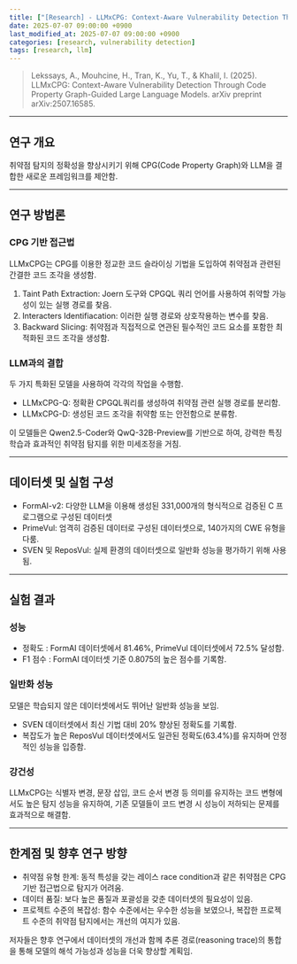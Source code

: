 ```yaml
---
title: ["[Research] - LLMxCPG: Context-Aware Vulnerability Detection Through Code Property Graph-Guided Large Language Models"]
date: 2025-07-07 09:00:00 +0900
last_modified_at: 2025-07-07 09:00:00 +0900
categories: [research, vulnerability detection]
tags: [research, llm]
---
```


> Lekssays, A., Mouhcine, H., Tran, K., Yu, T., & Khalil, I. (2025). LLMxCPG: Context-Aware Vulnerability Detection Through Code Property Graph-Guided Large Language Models. arXiv preprint arXiv:2507.16585.

***
## 연구 개요
취약점 탐지의 정확성을 향상시키기 위해 CPG(Code Property Graph)와 LLM을 결합한 새로운 프레임워크를 제안함.

***
## 연구 방법론
### CPG 기반 접근법
LLMxCPG는 CPG를 이용한 정교한 코드 슬라이싱 기법을 도입하여 취약점과 관련된 간결한 코드 조각을 생성함.
1. Taint Path Extraction: Joern 도구와 CPGQL 쿼리 언어를 사용하여 취약할 가능성이 있는 실행 경로를 찾음.
2. Interacters Identifiacation: 이러한 실행 경로와 상호작용하는 변수를 찾음.
3. Backward Slicing: 취약점과 직접적으로 연관된 필수적인 코드 요소를 포함한 최적화된 코드 조각을 생성함.
   
### LLM과의 결합
두 가지 특화된 모델을 사용하여 각각의 작업을 수행함.
- LLMxCPG-Q: 정확환 CPGQL쿼리를 생성하여 취약점 관련 실행 경로를 분리함.
- LLMxCPG-D: 생성된 코드 조각을 취약함 또는 안전함으로 분류함.

이 모델들은 Qwen2.5-Coder와 QwQ-32B-Preview를 기반으로 하여, 강력한 특징 학습과 효과적인 취약점 탐지를 위한 미세조정을 거침.

***
## 데이터셋 및 실험 구성
- FormAI-v2: 다양한 LLM을 이용해 생성된 331,000개의 형식적으로 검증된 C 프로그램으로 구성된 데이터셋
- PrimeVul: 엄격히 검증된 데이터로 구성된 데이터셋으로, 140가지의 CWE 유형을 다룸.
- SVEN 및 ReposVul: 실제 환경의 데이터셋으로 일반화 성능을 평가하기 위해 사용됨.
  
***
## 실험 결과
### 성능
- 정확도 : FormAI 데이터셋에서 81.46%, PrimeVul 데이터셋에서 72.5% 달성함.
- F1 점수 : FormAI 데이터셋 기준 0.8075의 높은 점수를 기록함.

### 일반화 성능
모델은 학습되지 않은 데이터셋에서도 뛰어난 일반화 성능을 보임.
- SVEN 데이터셋에서 최신 기법 대비 20% 향상된 정확도를 기록함.
- 복잡도가 높은 ReposVul 데이터셋에서도 일관된 정확도(63.4%)를 유지하며 안정적인 성능을 입증함.

### 강건성
LLMxCPG는 식별자 변경, 문장 삽입, 코드 순서 변경 등 의미를 유지하는 코드 변형에서도 높은 탐지 성능을 유지하여, 기존 모델들이 코드 변경 시 성능이 저하되는 문제를 효과적으로 해결함.

***
## 한계점 및 향후 연구 방향
- 취약점 유형 한계: 동적 특성을 갖는 레이스 race condition과 같은 취약점은 CPG 기반 접근법으로 탐지가 어려움.
- 데이터 품질: 보다 높은 품질과 포괄성을 갖춘 데이터셋의 필요성이 있음.
- 프로젝트 수준의 복잡성: 함수 수준에서는 우수한 성능을 보였으나, 복잡한 프로젝트 수준의 취약점 탐지에서는 개선의 여지가 있음.

저자들은 향후 연구에서 데이터셋의 개선과 함께 추론 경로(reasoning trace)의 통합을 통해 모델의 해석 가능성과 성능을 더욱 향상할 계획임.


